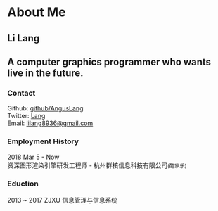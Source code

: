 About Me
=====

## Li Lang   

## A computer graphics programmer who wants live in the future.

### Contact
Github:    [github/AngusLang](https://github.com/AngusLang)   
Twitter:    [Lang](https://twitter.com/89eaj6EU4xX7H4x)   
Email: lilang8936@gmail.com

### Employment History
2018 Mar 5 - Now   
资深图形渲染引擎研发工程师 - 杭州群核信息科技有限公司<small>(酷家乐)</small>   

### Eduction
2013 ~ 2017 ZJXU 信息管理与信息系统